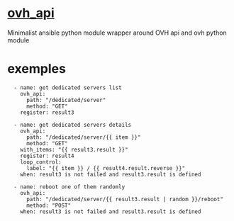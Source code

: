 # [ovh_api](https://github.com/fraff/ovh_api)
Minimalist ansible python module wrapper around OVH api and ovh python module

# exemples

      - name: get dedicated servers list
        ovh_api:
          path: "/dedicated/server"
          method: "GET"
        register: result3

      - name: get dedicated servers details
        ovh_api:
          path: "/dedicated/server/{{ item }}"
          method: "GET"
        with_items: "{{ result3.result }}"
        register: result4
        loop_control:
          label: "{{ item }} / {{ result4.result.reverse }}"
        when: result3 is not failed and result3.result is defined

      - name: reboot one of them randomly
        ovh_api:
          path: "/dedicated/server/{{ result3.result | random }}/reboot"
          method: "POST"
        when: result3 is not failed and result3.result is defined

